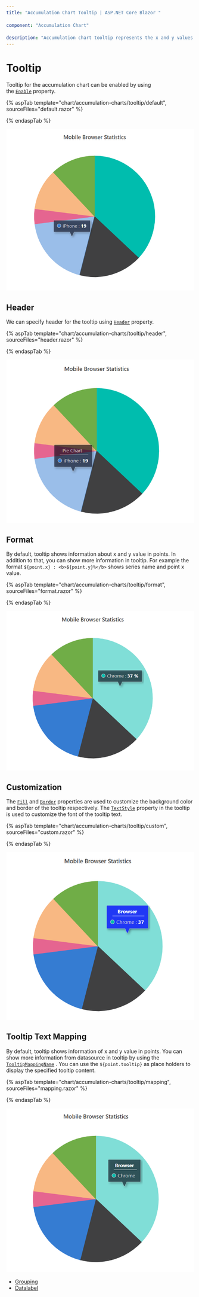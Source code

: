 ```yaml
---
title: "Accumulation Chart Tooltip | ASP.NET Core Blazor "

component: "Accumulation Chart"

description: "Accumulation chart tooltip represents the x and y values of the current mouse pointer point."
---
```


# Tooltip

Tooltip for the accumulation chart can be enabled by using the [`Enable`](https://help.syncfusion.com/cr/blazor/Syncfusion.Blazor~Syncfusion.Blazor.Charts.AccumulationChartTooltipSettings~Enable.html) property.

{% aspTab template="chart/accumulation-charts/tooltip/default", sourceFiles="default.razor" %}

{% endaspTab %}

![Tooltip](images/tool-tip/default-razor.png)

## Header

We can specify header for the tooltip using [`Header`](https://help.syncfusion.com/cr/blazor/Syncfusion.Blazor~Syncfusion.Blazor.Charts.AccumulationChartTooltipSettings~Header.html) property.

{% aspTab template="chart/accumulation-charts/tooltip/header", sourceFiles="header.razor" %}

{% endaspTab %}

![Header](images/tool-tip/header-razor.png)

## Format

By default, tooltip shows information about x and y value in points. In addition to that, you can show more
information in tooltip. For example the format `${point.x} : <b>${point.y}%</b>` shows series name and point x value.

{% aspTab template="chart/accumulation-charts/tooltip/format", sourceFiles="format.razor" %}

{% endaspTab %}

![Format](images/tool-tip/format-razor.png)

## Customization

The [`Fill`](https://help.syncfusion.com/cr/blazor/Syncfusion.Blazor~Syncfusion.Blazor.Charts.AccumulationChartTooltipSettings~Fill.html) and
[`Border`](https://help.syncfusion.com/cr/blazor/Syncfusion.Blazor~Syncfusion.Blazor.Charts.AccumulationChartTooltipSettings~Border.html)
properties are used to customize the background color and border of the tooltip respectively.
The [`TextStyle`](https://help.syncfusion.com/cr/blazor/Syncfusion.Blazor~Syncfusion.Blazor.Charts.AccumulationChartTooltipSettings~TextStyle.html)
property in the tooltip is used to customize the font of the tooltip text.

{% aspTab template="chart/accumulation-charts/tooltip/custom", sourceFiles="custom.razor" %}

{% endaspTab %}

![Customization](images/tool-tip/custom-razor.png)

## Tooltip Text Mapping

By default, tooltip shows information of x and y value in points. You can show more information from datasource in tooltip by using the [`TooltipMappingName`](https://help.syncfusion.com/cr/blazor/Syncfusion.Blazor~Syncfusion.Blazor.Charts.AccumulationChartSeries~TooltipMappingName.html) . You can use the `${point.tooltip}` as place holders to display the specified tooltip content.

{% aspTab template="chart/accumulation-charts/tooltip/mapping", sourceFiles="mapping.razor" %}

{% endaspTab %}

![mapping](images/tool-tip/mapping-razor.png)

* [Grouping](./grouping/)
* [Datalabel](./data-label/)